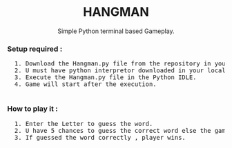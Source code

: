 <h1 align="center">HANGMAN</h1>
<p align="center">Simple Python terminal based Gameplay.</p>

<h3 align="left">Setup required :</h3>
  <pre>
  1. Download the Hangman.py file from the repository in your local machine.
  2. U must have python interpretor downloaded in your local machine.
  3. Execute the Hangman.py file in the Python IDLE.
  4. Game will start after the execution.
  </pre>

<h3 align="left">How to play it :</h3>
  <pre>
  1. Enter the Letter to guess the word.
  2. U have 5 chances to guess the correct word else the game gets over.
  3. If guessed the word correctly , player wins.
  </pre>

